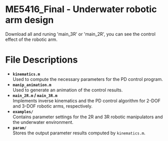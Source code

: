 # ME5416_Final - Underwater robotic arm design
Download all and runing 'main_3R' or 'main_2R', you can see the control effect of the robotic arm.

# File Descriptions
- **`kinematics.m`**  
  Used to compute the necessary parameters for the PD control program.
- **`manip_animation.m`**  
  Used to generate an animation of the control results.
- **`main_2R.m` / `main_3R.m`**  
  Implements inverse kinematics and the PD control algorithm for 2-DOF and 3-DOF robotic arms, respectively.
- **`examples/`**  
  Contains parameter settings for the 2R and 3R robotic manipulators and the underwater environment.
- **`param/`**  
  Stores the output parameter results computed by `kinematics.m`.
